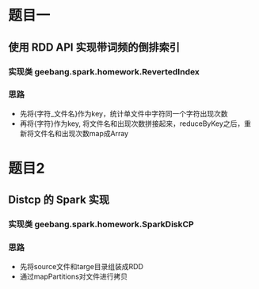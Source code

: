# 题目一
## 使用 RDD API 实现带词频的倒排索引
### 实现类 geebang.spark.homework.RevertedIndex
### 思路
* 先将{字符_文件名}作为key，统计单文件中字符同一个字符出现次数
* 再将{字符}作为key, 将文件名和出现次数拼接起来，reduceByKey之后，重新将文件名和出现次数map成Array




# 题目2
## Distcp 的 Spark 实现
### 实现类 geebang.spark.homework.SparkDiskCP
### 思路
* 先将source文件和targe目录组装成RDD
* 通过mapPartitions对文件进行拷贝

